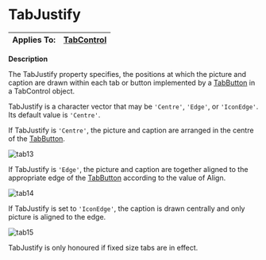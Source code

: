




<h1 class="heading"><span class="name">TabJustify</span></h1>

| Applies To: | [TabControl](./tabcontrol.md) |
| --- | ---  |


**Description**


The TabJustify property specifies, the positions at which the picture and caption are drawn within each tab or button implemented by a [TabButton](./tabbutton.md) in a TabControl object.



TabJustify is a character vector that may be `'Centre'`, `'Edge'`, or `'IconEdge'`. Its default value is `'Centre'`.



If TabJustify is `'Centre'`, the picture and caption are arranged in the centre of the [TabButton](./tabbutton.md).


![tab13](../img/tab13.gif)




If TabJustify is `'Edge'`, the picture and caption are together aligned to  the appropriate edge of the [TabButton](./tabbutton.md) according to the value of Align.


![tab14](../img/tab14.gif)




If TabJustify is set to `'IconEdge'`, the caption is drawn centrally and only picture is aligned to the edge.


![tab15](../img/tab15.gif)



TabJustify is only honoured if fixed size tabs are in effect.



